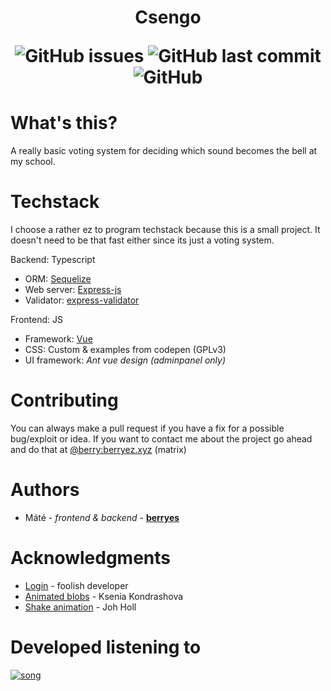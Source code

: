 

<h1 align="center"> Csengo 

<br>

 ![GitHub issues](https://img.shields.io/github/issues/berryes/csengo?color=%23BF1363&style=for-the-badge) ![GitHub last commit](https://img.shields.io/github/last-commit/berryes/csengo?color=%23BF1363&logoColor=%23BF1363&style=for-the-badge) ![GitHub](https://img.shields.io/github/license/berryes/csengo?color=%23BF1363&logoColor=%23BF1363&style=for-the-badge)
</h1>

# What's this?
A really basic voting system for deciding which sound becomes the bell at my school.

# Techstack
I choose a rather ez to program techstack because this is a small project. It doesn't need to be that fast either since its just a voting system.

Backend: Typescript
- ORM: [Sequelize](https://sequelize.org/)
- Web server: [Express-js](https://expressjs.com/)
- Validator: [express-validator](https://express-validator.github.io/docs)

Frontend: JS
- Framework: [Vue](https://vuejs.org/)
- CSS: Custom & examples from codepen (GPLv3)
- UI framework: *Ant vue design (adminpanel only)*

# Contributing
You can always make a pull request if you have a fix for a possible bug/exploit or idea.
If you want to contact me about the project go ahead and do that at 
[@berry:berryez.xyz](https://matrix.to/#/@berry:berryez.xyz) (matrix)

# Authors 
- Máté - *frontend & backend* - [**berryes**](https://matrix.to/#/@berry:berryez.xyz)

# Acknowledgments
- [Login](https://codepen.io/fghty/pen/PojKNEG) - foolish developer
- [Animated blobs](https://codepen.io/ksenia-k/pen/jXbWaJ) - Ksenia Kondrashova
- [Shake animation](https://codepen.io/johholl/pen/GpbgJW) - Joh Holl


# Developed listening to 
[![song](https://github.com/berryes/csengo/blob/main/assets/view.svg?raw=true)](https://open.spotify.com/track/2G0c5XvospcOSyA3t1W2X2?si=67f3ee577ce74012)